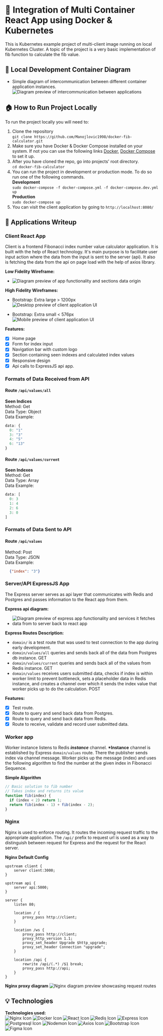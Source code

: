 # :whale: Integration of Multi Container React App using Docker & Kubernetes

This is Kubernetes example project of multi-client image running on local Kubernetes Cluster. A topic of the project is a very basic implementation of fib function to calculate the fib value.

## :office: Local Development Container Diagram

- Simple diagram of intercommunication between different container application instances.
  ![Diagram preview of intercommunication between applications](/assets/diagrams/docker-fib-calc.drawio.png)

## :house: How to Run Project Locally

To run the project locally you will need to:

1. Clone the repository  
   `git clone https://github.com/Manojlovic1998/docker-fib-calculator.git`
2. Make sure you have Docker & Docker Compose installed on your system. If not you can use the following links [Docker](https://docs.docker.com/get-docker/), [Docker Compose](https://docs.docker.com/compose/install/) to set it up.
3. After you have cloned the repo, go into projects' root directory.  
   `cd docker-fib-calculator`
4. You can run the project in development or production mode. To do so run one of the following commands.  
    **Development**  
    `sudo docker-compose -f docker-compose.yml -f docker-compose.dev.yml up`  
   **Production**  
   `sudo docker-compose up`
5. You can visit the client application by going to `http://localhost:8080/`

## :pencil: Applications Writeup

### **Client React App**

Client is a frontend Fibonacci index number value calculator application. It is built with the help of React technology. It's main purpose is to facilitate user input action where the data from the input is sent to the server (api). It also is fetching the data from the api on page load with the help of axios library.

**Low Fidelity Wireframe:**

- ![Diagram preview of app functionality and sections data origin](/assets/diagrams/client-low-fid.drawio.png)

**High Fidelity Wireframes:**

- Bootstrap: Extra large > 1200px
  ![Desktop preview of client application UI](/assets/wireframes/bootstrap-extra-large-1200px.png)

- Bootstrap: Extra small < 576px
  <br>
  ![Mobile preview of client application UI](/assets/wireframes/bootstrap-extra-small-576px.png)

**Features:**

- [x] Home page
- [x] Form for index input
- [x] Navigation bar with custom logo
- [x] Section containing seen indexes and calculated index values
- [x] Responsive design
- [x] Api calls to ExpressJS api app.

### **Formats of Data Received from API**

#### **Route `/api/values/all`**

**Seen Indices**  
Method: Get  
Data Type: Object  
Data Example:

```JavaScript
data: {
  0: "1"
  3: "3"
  4: "5"
  6: "13"
}
```

#### **Route `/api/values/current`**

**Seen Indexes**  
Method: Get  
Data Type: Array  
Data Example:

```JavaScript
data: [
  0: 3
  1: 4
  2: 6
  3: 0
]
```

### **Formats of Data Sent to API**

#### **Route `/api/values`**

Method: Post  
Data Type: JSON  
Data Example:

```JSON
  {"index": "3"}
```

### **Server/API ExpressJS App**

The Express server serves as api layer that communicates with Redis and Postgres and passes information to the React app from them.

**Express api diagram:**

- ![Diagram preview of express app functionality and services it fetches data from to server back to react app](/assets/diagrams/express-diagram.drawio.png)

**Express Routes Description:**

- `domain/` is a test route that was used to test connection to the app during early development.
- `domain/values/all` queries and sends back all of the data from Postgres db instance. GET
- `domain/values/current` queries and sends back all of the values from Redis instance. GET
- `domain/values` receives users submitted data, checks if index is within worker limit to prevent bottleneck, sets a placeholder data in Redis instance, and creates a channel over which it sends the index value that worker picks up to do the calculation. POST

**Features:**

- [x] Test route.
- [x] Route to query and send back data from Postgres.
- [x] Route to query and send back data from Redis.
- [x] Route to receive, validate and record user submitted data.

### **Worker app**

Worker instance listens to Redis **_instance_** channel. **\*Instance** channel is established by Express `domain/values` route. There the publisher sends index via channel message. Worker picks up the message (index) and uses the following algorithm to find the number at the given index in Fibonacci Sequence.

**Simple Algorithm**

```javascript
// Basic solution to fib number
// Takes index and returns its value
function fib(index) {
  if (index < 2) return 1;
  return fib(index - 1) + fib(index - 2);
}
```

### **Nginx**

Nginx is used to enforce routing. It routes the incoming request traffic to the appropriate application. The `/api/` prefix to request url is used as a way to distinguish between request for Express and the request for the React server.

**Nginx Default Config**

```
upstream client {
    server client:3000;
}

upstream api {
    server api:5000;
}

server {
    listen 80;

    location / {
        proxy_pass http://client;
    }

    location /ws {
        proxy_pass http://client;
        proxy_http_version 1.1;
        proxy_set_header Upgrade $http_upgrade;
        proxy_set_header Connection "upgrade";
    }

    location /api {
        rewrite /api/(.*) /$1 break;
        proxy_pass http://api;
    }
}
```

**Nginx proxy diagram**
![Nginx diagram preview showcasing request routes](/assets/diagrams/nginx-proxy-diagram.png)

## :bulb: Technologies

**Technologies used:**
<br>
![Nginx Icon](/assets/technologies/nginx.png)
![Docker Icon](/assets/technologies/docker.png)
![React Icon](/assets/technologies/react.png)
![Redis Icon](/assets/technologies/redis.png)
![Express Icon](/assets/technologies/expressjs.png)
![Postgresql Icon](/assets/technologies/postgresql.png)
![Nodemon Icon](/assets/technologies/nodemon.png)
![Axios Icon](/assets/technologies/axios.png)
![Bootstrap Icon](/assets/technologies/bootstrap.png)
![Figma Icon](/assets/technologies/figma.png)
